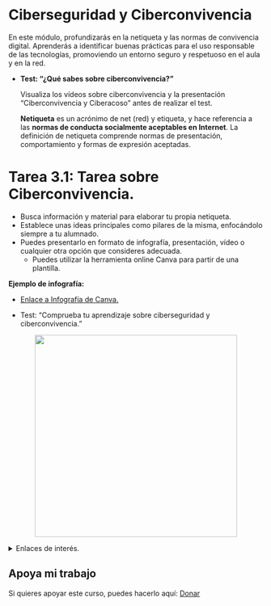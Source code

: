 # Ciberseguridad y Ciberconvivencia
En este módulo, profundizarás en la netiqueta y las normas de convivencia digital. Aprenderás a identificar buenas prácticas para el uso responsable de las tecnologías, promoviendo un entorno seguro y respetuoso en el aula y en la red.

* **Test: “¿Qué sabes sobre ciberconvivencia?”**

  Visualiza los vídeos sobre ciberconvivencia y la presentación “Ciberconvivencia y Ciberacoso” antes de realizar el test.

    **Netiqueta** es un acrónimo de net (red) y etiqueta, y hace referencia a las **normas de conducta socialmente aceptables en Internet**. La definición de netiqueta comprende normas de presentación, comportamiento y formas de expresión aceptadas.

# Tarea 3.1: Tarea sobre Ciberconvivencia.
- Busca información y material para elaborar tu propia netiqueta.
- Establece unas ideas principales como pilares de la misma, enfocándolo siempre a tu alumnado.
- Puedes presentarlo en formato de infografía, presentación, vídeo o cualquier otra opción que consideres adecuada.
    - Puedes utilizar la herramienta online Canva para partir de una plantilla.

**Ejemplo de infografía:**

* [Enlace a Infografía de Canva.](https://www.canva.com/design/DAFWGZpelWo/hVmHjno5Etde7xJjauD1CQ/view?utm_content=DAFWGZpelWo&utm_campaign=designshare&utm_medium=link2&utm_source=sharebutton)

* Test: “Comprueba tu aprendizaje sobre ciberseguridad y ciberconvivencia.”

<p align="center"><img src="https://www.netiquetate.com/wp-content/uploads/sliders_0000s_0001_netiqueta-joven-redes-sociales-15.jpg" width=400px/> </p>

<details>
  <summary>Enlaces de interés.</summary>
  <p>
  <ul><a href="https://www.avast.com/es-es/c-netiquette#:~:text=Netiqueta%20es%20un%20acr%C3%B3nimo%20de,y%20formas%20de%20expresi%C3%B3n%20aceptadas.">Netiqueta.</a></ul>
  <ul><a href="https://www.canva.com/">Canva.</a></ul>
  <ul><a href="https://www.canva.com/design/DAFWGZpelWo/hVmHjno5Etde7xJjauD1CQ/view?utm_content=DAFWGZpelWo&utm_campaign=designshare&utm_medium=link2&utm_source=sharebutton">Infografía de Canva</a></ul>
  </p>
</details>

## Apoya mi trabajo
Si quieres apoyar este curso, puedes hacerlo aquí: [Donar](https://paypal.me/eriksenwolf?locale.x=es_ES&country.x=ES)
